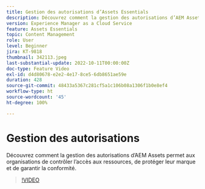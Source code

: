 ```yaml
---
title: Gestion des autorisations d’Assets Essentials
description: Découvrez comment la gestion des autorisations d’AEM Assets Essentials permet aux organisations de contrôler l’accès aux ressources, de protéger leur marque et de garantir la conformité.
version: Experience Manager as a Cloud Service
feature: Assets Essentials
topic: Content Management
role: User
level: Beginner
jira: KT-9818
thumbnail: 342113.jpeg
last-substantial-update: 2022-10-11T00:00:00Z
doc-type: Feature Video
exl-id: d4d80678-e2e2-4e17-8ce5-6db8651ae59e
duration: 428
source-git-commit: 48433a5367c281cf5a1c106b08a1306f1b0e8ef4
workflow-type: ht
source-wordcount: '45'
ht-degree: 100%

---
```


# Gestion des autorisations

Découvrez comment la gestion des autorisations d’AEM Assets permet aux organisations de contrôler l’accès aux ressources, de protéger leur marque et de garantir la conformité.

>[!VIDEO](https://video.tv.adobe.com/v/342113?quality=12&learn=on)
